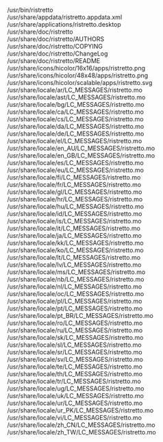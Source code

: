/usr/bin/ristretto  
/usr/share/appdata/ristretto.appdata.xml  
/usr/share/applications/ristretto.desktop  
/usr/share/doc/ristretto  
/usr/share/doc/ristretto/AUTHORS  
/usr/share/doc/ristretto/COPYING  
/usr/share/doc/ristretto/ChangeLog  
/usr/share/doc/ristretto/README  
/usr/share/icons/hicolor/16x16/apps/ristretto.png  
/usr/share/icons/hicolor/48x48/apps/ristretto.png  
/usr/share/icons/hicolor/scalable/apps/ristretto.svg  
/usr/share/locale/ar/LC\_MESSAGES/ristretto.mo  
/usr/share/locale/ast/LC\_MESSAGES/ristretto.mo  
/usr/share/locale/bg/LC\_MESSAGES/ristretto.mo  
/usr/share/locale/ca/LC\_MESSAGES/ristretto.mo  
/usr/share/locale/cs/LC\_MESSAGES/ristretto.mo  
/usr/share/locale/da/LC\_MESSAGES/ristretto.mo  
/usr/share/locale/de/LC\_MESSAGES/ristretto.mo  
/usr/share/locale/el/LC\_MESSAGES/ristretto.mo  
/usr/share/locale/en\_AU/LC\_MESSAGES/ristretto.mo  
/usr/share/locale/en\_GB/LC\_MESSAGES/ristretto.mo  
/usr/share/locale/es/LC\_MESSAGES/ristretto.mo  
/usr/share/locale/eu/LC\_MESSAGES/ristretto.mo  
/usr/share/locale/fi/LC\_MESSAGES/ristretto.mo  
/usr/share/locale/fr/LC\_MESSAGES/ristretto.mo  
/usr/share/locale/gl/LC\_MESSAGES/ristretto.mo  
/usr/share/locale/hr/LC\_MESSAGES/ristretto.mo  
/usr/share/locale/hu/LC\_MESSAGES/ristretto.mo  
/usr/share/locale/id/LC\_MESSAGES/ristretto.mo  
/usr/share/locale/is/LC\_MESSAGES/ristretto.mo  
/usr/share/locale/it/LC\_MESSAGES/ristretto.mo  
/usr/share/locale/ja/LC\_MESSAGES/ristretto.mo  
/usr/share/locale/kk/LC\_MESSAGES/ristretto.mo  
/usr/share/locale/ko/LC\_MESSAGES/ristretto.mo  
/usr/share/locale/lt/LC\_MESSAGES/ristretto.mo  
/usr/share/locale/lv/LC\_MESSAGES/ristretto.mo  
/usr/share/locale/ms/LC\_MESSAGES/ristretto.mo  
/usr/share/locale/nb/LC\_MESSAGES/ristretto.mo  
/usr/share/locale/nl/LC\_MESSAGES/ristretto.mo  
/usr/share/locale/oc/LC\_MESSAGES/ristretto.mo  
/usr/share/locale/pl/LC\_MESSAGES/ristretto.mo  
/usr/share/locale/pt/LC\_MESSAGES/ristretto.mo  
/usr/share/locale/pt\_BR/LC\_MESSAGES/ristretto.mo  
/usr/share/locale/ro/LC\_MESSAGES/ristretto.mo  
/usr/share/locale/ru/LC\_MESSAGES/ristretto.mo  
/usr/share/locale/sk/LC\_MESSAGES/ristretto.mo  
/usr/share/locale/sl/LC\_MESSAGES/ristretto.mo  
/usr/share/locale/sr/LC\_MESSAGES/ristretto.mo  
/usr/share/locale/sv/LC\_MESSAGES/ristretto.mo  
/usr/share/locale/te/LC\_MESSAGES/ristretto.mo  
/usr/share/locale/th/LC\_MESSAGES/ristretto.mo  
/usr/share/locale/tr/LC\_MESSAGES/ristretto.mo  
/usr/share/locale/ug/LC\_MESSAGES/ristretto.mo  
/usr/share/locale/uk/LC\_MESSAGES/ristretto.mo  
/usr/share/locale/ur/LC\_MESSAGES/ristretto.mo  
/usr/share/locale/ur\_PK/LC\_MESSAGES/ristretto.mo  
/usr/share/locale/vi/LC\_MESSAGES/ristretto.mo  
/usr/share/locale/zh\_CN/LC\_MESSAGES/ristretto.mo  
/usr/share/locale/zh\_TW/LC\_MESSAGES/ristretto.mo  
